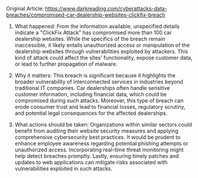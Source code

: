 Original Article: https://www.darkreading.com/cyberattacks-data-breaches/compromised-car-dealership-websites-clickfix-breach

1) What happened: From the information available, unspecified details indicate a "ClickFix Attack" has compromised more than 100 car dealership websites. While the specifics of the breach remain inaccessible, it likely entails unauthorized access or manipulation of the dealership websites through vulnerabilities exploited by attackers. This kind of attack could affect the sites’ functionality, expose customer data, or lead to further propagation of malware.

2) Why it matters: This breach is significant because it highlights the broader vulnerability of interconnected services in industries beyond traditional IT companies. Car dealerships often handle sensitive customer information, including financial data, which could be compromised during such attacks. Moreover, this type of breach can erode consumer trust and lead to financial losses, regulatory scrutiny, and potential legal consequences for the affected dealerships.

3) What actions should be taken: Organizations within similar sectors could benefit from auditing their website security measures and applying comprehensive cybersecurity best practices. It would be prudent to enhance employee awareness regarding potential phishing attempts or unauthorized access. Incorporating real-time threat monitoring might help detect breaches promptly. Lastly, ensuring timely patches and updates to web applications can mitigate risks associated with vulnerabilities exploited in such attacks.